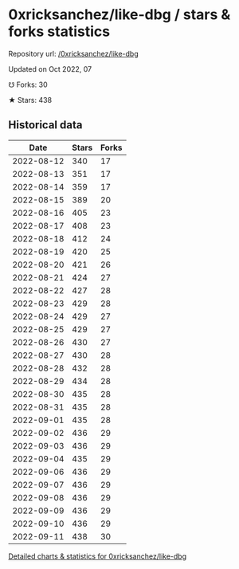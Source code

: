 # 0xricksanchez/like-dbg / stars & forks statistics

Repository url: [/0xricksanchez/like-dbg](https://github.com/0xricksanchez/like-dbg)

Updated on Oct 2022, 07

☋ Forks: 30

★ Stars: 438

## Historical data
| Date | Stars | Forks |
|------|-------|-------|
| 2022-08-12 | 340 | 17 | 
| 2022-08-13 | 351 | 17 | 
| 2022-08-14 | 359 | 17 | 
| 2022-08-15 | 389 | 20 | 
| 2022-08-16 | 405 | 23 | 
| 2022-08-17 | 408 | 23 | 
| 2022-08-18 | 412 | 24 | 
| 2022-08-19 | 420 | 25 | 
| 2022-08-20 | 421 | 26 | 
| 2022-08-21 | 424 | 27 | 
| 2022-08-22 | 427 | 28 | 
| 2022-08-23 | 429 | 28 | 
| 2022-08-24 | 429 | 27 | 
| 2022-08-25 | 429 | 27 | 
| 2022-08-26 | 430 | 27 | 
| 2022-08-27 | 430 | 28 | 
| 2022-08-28 | 432 | 28 | 
| 2022-08-29 | 434 | 28 | 
| 2022-08-30 | 435 | 28 | 
| 2022-08-31 | 435 | 28 | 
| 2022-09-01 | 435 | 28 | 
| 2022-09-02 | 436 | 29 | 
| 2022-09-03 | 436 | 29 | 
| 2022-09-04 | 435 | 29 | 
| 2022-09-06 | 436 | 29 | 
| 2022-09-07 | 436 | 29 | 
| 2022-09-08 | 436 | 29 | 
| 2022-09-09 | 436 | 29 | 
| 2022-09-10 | 436 | 29 | 
| 2022-09-11 | 438 | 30 | 


[Detailed charts & statistics for 0xricksanchez/like-dbg](https://reviewgithub.com/rep/0xricksanchez/like-dbg)
